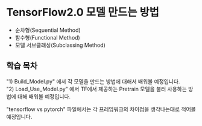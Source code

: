 # TensorFlow2.0 모델 만드는 방법

* 순차형(Sequential Method)  
* 함수형(Functional Method)  
* 모델 서브클래싱(Subclassing Method)  

## 학습 목차  
"1) Build_Model.py" 에서 각 모델을 만드는 방법에 대해서 배워볼 예정입니다.   
"2) Load_Use_Model.py" 에서 TF에서 제공하는 Pretrain 모델을 불러 사용하는 방법에 대해 배워볼 예정입니다.  

"tensorflow vs pytorch" 파일에서는 각 프레임워크의 차이점을 생각나는대로 적어볼 예정입니다. 
